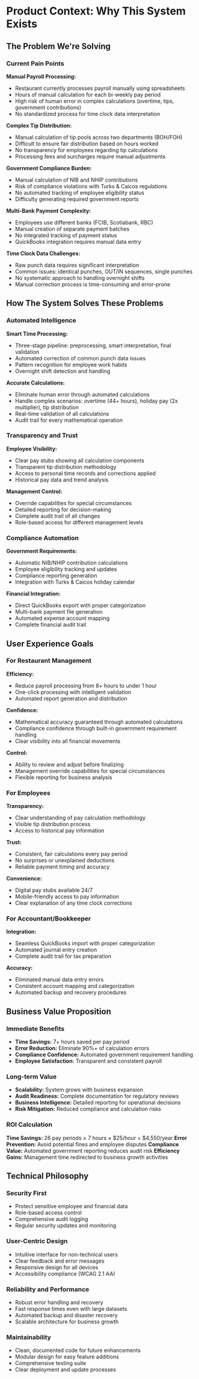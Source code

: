 # Product Context: Why This System Exists

## The Problem We're Solving

### Current Pain Points
**Manual Payroll Processing:**
- Restaurant currently processes payroll manually using spreadsheets
- Hours of manual calculation for each bi-weekly pay period
- High risk of human error in complex calculations (overtime, tips, government contributions)
- No standardized process for time clock data interpretation

**Complex Tip Distribution:**
- Manual calculation of tip pools across two departments (BOH/FOH)
- Difficult to ensure fair distribution based on hours worked
- No transparency for employees regarding tip calculations
- Processing fees and surcharges require manual adjustments

**Government Compliance Burden:**
- Manual calculation of NIB and NHIP contributions
- Risk of compliance violations with Turks & Caicos regulations
- No automated tracking of employee eligibility status
- Difficulty generating required government reports

**Multi-Bank Payment Complexity:**
- Employees use different banks (FCIB, Scotiabank, RBC)
- Manual creation of separate payment batches
- No integrated tracking of payment status
- QuickBooks integration requires manual data entry

**Time Clock Data Challenges:**
- Raw punch data requires significant interpretation
- Common issues: identical punches, OUT/IN sequences, single punches
- No systematic approach to handling overnight shifts
- Manual correction process is time-consuming and error-prone

## How The System Solves These Problems

### Automated Intelligence
**Smart Time Processing:**
- Three-stage pipeline: preprocessing, smart interpretation, final validation
- Automated correction of common punch data issues
- Pattern recognition for employee work habits
- Overnight shift detection and handling

**Accurate Calculations:**
- Eliminate human error through automated calculations
- Handle complex scenarios: overtime (44+ hours), holiday pay (2x multiplier), tip distribution
- Real-time validation of all calculations
- Audit trail for every mathematical operation

### Transparency and Trust
**Employee Visibility:**
- Clear pay stubs showing all calculation components
- Transparent tip distribution methodology
- Access to personal time records and corrections applied
- Historical pay data and trend analysis

**Management Control:**
- Override capabilities for special circumstances
- Detailed reporting for decision-making
- Complete audit trail of all changes
- Role-based access for different management levels

### Compliance Automation
**Government Requirements:**
- Automatic NIB/NHIP contribution calculations
- Employee eligibility tracking and updates
- Compliance reporting generation
- Integration with Turks & Caicos holiday calendar

**Financial Integration:**
- Direct QuickBooks export with proper categorization
- Multi-bank payment file generation
- Automated expense account mapping
- Complete financial audit trail

## User Experience Goals

### For Restaurant Management
**Efficiency:** 
- Reduce payroll processing from 8+ hours to under 1 hour
- One-click processing with intelligent validation
- Automated report generation and distribution

**Confidence:**
- Mathematical accuracy guaranteed through automated calculations
- Compliance confidence through built-in government requirement handling
- Clear visibility into all financial movements

**Control:**
- Ability to review and adjust before finalizing
- Management override capabilities for special circumstances
- Flexible reporting for business analysis

### For Employees
**Transparency:**
- Clear understanding of pay calculation methodology
- Visible tip distribution process
- Access to historical pay information

**Trust:**
- Consistent, fair calculations every pay period
- No surprises or unexplained deductions
- Reliable payment timing and accuracy

**Convenience:**
- Digital pay stubs available 24/7
- Mobile-friendly access to pay information
- Clear explanation of any time clock corrections

### For Accountant/Bookkeeper
**Integration:**
- Seamless QuickBooks import with proper categorization
- Automated journal entry creation
- Complete audit trail for tax preparation

**Accuracy:**
- Eliminated manual data entry errors
- Consistent account mapping and categorization
- Automated backup and recovery procedures

## Business Value Proposition

### Immediate Benefits
- **Time Savings:** 7+ hours saved per pay period
- **Error Reduction:** Eliminate 90%+ of calculation errors
- **Compliance Confidence:** Automated government requirement handling
- **Employee Satisfaction:** Transparent and consistent payroll

### Long-term Value
- **Scalability:** System grows with business expansion
- **Audit Readiness:** Complete documentation for regulatory reviews
- **Business Intelligence:** Detailed reporting for operational decisions
- **Risk Mitigation:** Reduced compliance and calculation risks

### ROI Calculation
**Time Savings:** 26 pay periods × 7 hours × $25/hour = $4,550/year
**Error Prevention:** Avoid potential fines and employee disputes
**Compliance Value:** Automated government reporting reduces audit risk
**Efficiency Gains:** Management time redirected to business growth activities

## Technical Philosophy

### Security First
- Protect sensitive employee and financial data
- Role-based access control
- Comprehensive audit logging
- Regular security updates and monitoring

### User-Centric Design
- Intuitive interface for non-technical users
- Clear feedback and error messages
- Responsive design for all devices
- Accessibility compliance (WCAG 2.1 AA)

### Reliability and Performance
- Robust error handling and recovery
- Fast response times even with large datasets
- Automated backup and disaster recovery
- Scalable architecture for business growth

### Maintainability
- Clean, documented code for future enhancements
- Modular design for easy feature additions
- Comprehensive testing suite
- Clear deployment and update processes